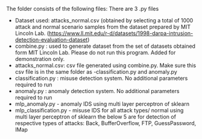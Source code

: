 The folder consists of the following files:
There are 3 .py files
- Dataset used: attacks_normal.csv (obtained by selecting a total of 1000 attack and normal scenario samples from the dataset prepared by MIT Lincoln Lab. (https://www.ll.mit.edu/r-d/datasets/1998-darpa-intrusion-detection-evaluation-dataset)
- combine.py : used to generate dataset from the set of datasets obtained form MIT Lincoln Lab. Please do not run this program. Added for demonstration only.
- attacks_normal.csv: csv file generated using combine.py. Make sure this csv file is in the same folder as -classification.py and anomaly.py
- classification.py : misuse detection system. No additional parameters required to run
- anomaly.py : anomaly detection system. No additional parameters required to run
- mlp_anomaly.py - anomaly IDS using multi layer perceptron of sklearn
- mlp_classification.py - misuse IDS for all attack types/ normal using multi layer perceptron of sklearn
the below 5 are for detection of respective types of attacks: Back, BufferOverflow, FTP, GuessPassword, IMap
